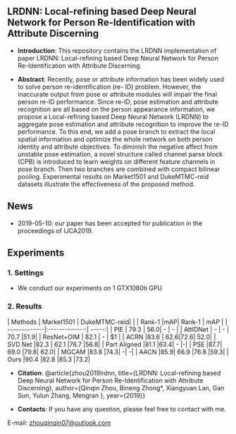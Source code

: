 ## LRDNN: Local-refining based Deep Neural Network for Person Re-Identification with Attribute Discerning

* **Introduction**: This repository contains the LRDNN implementation of paper LRDNN: Local-refining based Deep Neural Network for Person Re-Identification with Attribute Discerning.

* **Abstract**: Recently, pose or attribute information has been widely used to solve person re-identification (re-
ID) problem. However, the inaccurate output from pose or attribute modules will impair the final person re-ID performance. Since re-ID, pose estimation and attribute recognition are all based on the person appearance information, we propose a Local-refining based Deep Neural Network (LRDNN) to aggregate pose estimation and attribute recognition to improve the re-ID performance. To this end, we add a pose branch to extract the local spatial information and optimize the whole network on both person identity and attribute objectives. To diminish the negative affect from unstable pose estimation, a novel structure called channel parse block (CPB) is introduced to learn weights on different feature channels in pose branch. Then two branches are combined with compact bilinear pooling. Experimental results on Market1501 and DukeMTMC-reid datasets illustrate the effectiveness of the proposed method.


## News
* 2019-05-10: our paper has been accepted for publication in the proceedings of IJCA2019.

## Experiments

### 1. Settings
* We conduct our experiments on 1 GTX1080ti GPU

### 2. Results
| Methods      | Market1501 | DukeMTMC-reid|
|              | Rank-1 |mAP| Rank-1 | mAP |
| -------------|:-------------:| -----:|
| PIE          | 79.3 | 56.0| -    | -  |
| AttIDNet     | -    | -   |   70.7 |51.9|
| ResNet+OIM   | 82.1   | - |    $1 |
| ACRN         |83.6  | 62.6|72.6| 52.0|
| SVD Net      |82.3 | 62.1 |76.7 |56.8|
| Part Aligned |81.1 |63.4| - |-|
| PSE          |87.7| 69.0 |79.8| 62.0|
| MGCAM        |83.8 |74.3| -| -|
| AACN         |85.9| 66.9 |76.8 |59.3|
| Ours         |90.4 |82.8 |85.3 |73.2|




* **Citation**: 
@article{zhou2019lrdnn,
title={LRDNN: Local-refining based Deep Neural Network for Person Re-Identification with Attribute Discerning},
author={Qinqin Zhou, Bineng Zhong*, Xiangyuan Lan, Gan Sun, Yulun Zhang, Mengran },
year={2019}}

* **Contacts**: 
If you have any question, please feel free to contact with me.

E-mail: zhouqinqin07@outlook.com

